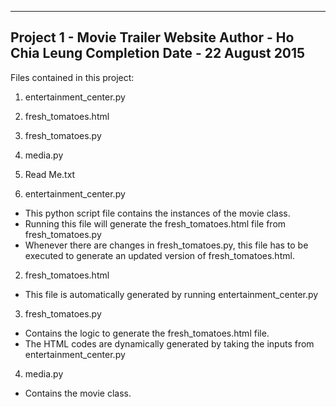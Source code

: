 ------------------------------------
Project 1	- Movie Trailer Website
Author 		- Ho Chia Leung
Completion Date	- 22 August 2015
------------------------------------

Files contained in this project:
1. entertainment_center.py
2. fresh_tomatoes.html
3. fresh_tomatoes.py
4. media.py
5. Read Me.txt

1. entertainment_center.py
- This python script file contains the instances of the movie class.
- Running this file will generate the fresh_tomatoes.html file from fresh_tomatoes.py
- Whenever there are changes in fresh_tomatoes.py, this file has to be executed to generate an updated version of fresh_tomatoes.html.

2. fresh_tomatoes.html
- This file is automatically generated by running entertainment_center.py

3. fresh_tomatoes.py
- Contains the logic to generate the fresh_tomatoes.html file. 
- The HTML codes are dynamically generated by taking the inputs from entertainment_center.py

4. media.py
- Contains the movie class.




